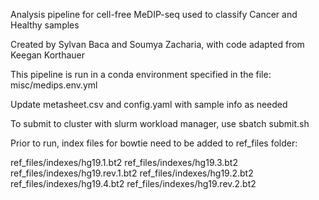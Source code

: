 Analysis pipeline for cell-free MeDIP-seq used to classify Cancer and Healthy samples

Created by Sylvan Baca and Soumya Zacharia, with code adapted from Keegan Korthauer

This pipeline is run in a conda environment specified in the file: misc/medips.env.yml

Update metasheet.csv and config.yaml with sample info as needed

To submit to cluster with slurm workload manager, use sbatch submit.sh

Prior to run, index files for bowtie need to be added to ref_files folder:

ref_files/indexes/hg19.1.bt2 ref_files/indexes/hg19.3.bt2 ref_files/indexes/hg19.rev.1.bt2 ref_files/indexes/hg19.2.bt2 ref_files/indexes/hg19.4.bt2 ref_files/indexes/hg19.rev.2.bt2

